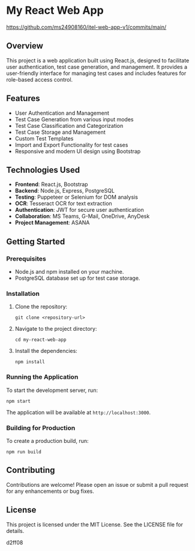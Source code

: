 # My React Web App
https://github.com/ms24908160/itel-web-app-v1/commits/main/
## Overview
This project is a web application built using React.js, designed to facilitate user authentication, test case generation, and management. It provides a user-friendly interface for managing test cases and includes features for role-based access control.

## Features
- User Authentication and Management
- Test Case Generation from various input modes
- Test Case Classification and Categorization
- Test Case Storage and Management
- Custom Test Templates
- Import and Export Functionality for test cases
- Responsive and modern UI design using Bootstrap

## Technologies Used
- **Frontend**: React.js, Bootstrap
- **Backend**: Node.js, Express, PostgreSQL
- **Testing**: Puppeteer or Selenium for DOM analysis
- **OCR**: Tesseract OCR for text extraction
- **Authentication**: JWT for secure user authentication
- **Collaboration**: MS Teams, G-Mail, OneDrive, AnyDesk
- **Project Management**: ASANA

## Getting Started

### Prerequisites
- Node.js and npm installed on your machine.
- PostgreSQL database set up for test case storage.

### Installation
1. Clone the repository:
   ```
   git clone <repository-url>
   ```
2. Navigate to the project directory:
   ```
   cd my-react-web-app
   ```
3. Install the dependencies:
   ```
   npm install
   ```

### Running the Application
To start the development server, run:
```
npm start
```
The application will be available at `http://localhost:3000`.

### Building for Production
To create a production build, run:
```
npm run build
```

## Contributing
Contributions are welcome! Please open an issue or submit a pull request for any enhancements or bug fixes.

## License
This project is licensed under the MIT License. See the LICENSE file for details.


d2ff08
